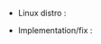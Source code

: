 <!-- 
* Thanks for sending a pull request.
* Explain you PR for better review
* Please follow the contribution guidelines
-->

- Linux distro :

- Implementation/fix : 
